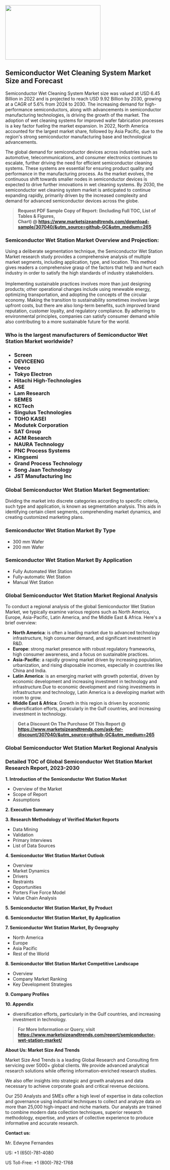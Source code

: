 <p><img class="alignnone size-medium wp-image-20088" src="https://ffe5etoiles.com/wp-content/uploads/2024/12/MST1-300x171.png" alt="" width="300" height="171" /></p><h2>Semiconductor Wet Cleaning System Market Size and Forecast</h2><p>Semiconductor Wet Cleaning System Market size was valued at USD 6.45 Billion in 2022 and is projected to reach USD 9.92 Billion by 2030, growing at a CAGR of 5.6% from 2024 to 2030. The increasing demand for high-performance semiconductors, along with advancements in semiconductor manufacturing technologies, is driving the growth of the market. The adoption of wet cleaning systems for improved wafer fabrication processes is a key factor fueling the market expansion. In 2022, North America accounted for the largest market share, followed by Asia Pacific, due to the region's strong semiconductor manufacturing base and technological advancements.<p>The global demand for semiconductor devices across industries such as automotive, telecommunications, and consumer electronics continues to escalate, further driving the need for efficient semiconductor cleaning systems. These systems are essential for ensuring product quality and performance in the manufacturing process. As the market evolves, the continuous shift towards smaller nodes in semiconductor devices is expected to drive further innovations in wet cleaning systems. By 2030, the semiconductor wet cleaning system market is anticipated to continue expanding rapidly, primarily driven by the increased complexity and demand for advanced semiconductor devices across the globe.</p></p><blockquote id="" class=""><strong>Request PDF Sample Copy of Report: (Including Full TOC, List of Tables &amp; Figures, Chart)&nbsp;@&nbsp;<strong><a href="https://www.marketsizeandtrends.com/download-sample/307040/&utm_source=github-GC&utm_medium=265" target="_blank">https://www.marketsizeandtrends.com/download-sample/307040/&utm_source=github-GC&utm_medium=265</a></strong></strong></blockquote><h3 id="" class="">Semiconductor Wet Station Market&nbsp;Overview and Projection:</h3><p id="" class="">Using a deliberate segmentation technique, the Semiconductor Wet Station Market research study provides a comprehensive analysis of multiple market segments, including application, type, and location. This method gives readers a comprehensive grasp of the factors that help and hurt each industry in order to satisfy the high standards of industry stakeholders. <br /> <br />Implementing sustainable practices involves more than just designing products; other operational changes include using renewable energy, optimizing transportation, and adopting the concepts of the circular economy. Making the transition to sustainability sometimes involves large upfront costs, but there are also long-term benefits, such improved brand reputation, customer loyalty, and regulatory compliance. By adhering to environmental principles, companies can satisfy consumer demand while also contributing to a more sustainable future for the world.</p><h3 id="" class="">Who is the largest manufacturers of&nbsp;Semiconductor Wet Station Market worldwide?</h3><h3 class=""><p><ul><li>Screen </li><li> DEVICEENG </li><li> Veeco </li><li> Tokyo Electron </li><li> Hitachi High-Technologies </li><li> ASE </li><li> Lam Research </li><li> SEMES </li><li> KCTech </li><li> Singulus Technologies </li><li> TOHO KASEI </li><li> Modutek Corporation </li><li> SAT Group </li><li> ACM Research </li><li> NAURA Technology </li><li> PNC Process Systems </li><li> Kingsemi </li><li> Grand Process Technology </li><li> Song Jaan Technology </li><li> JST Manufacturing Inc</li></ul></p></h3><h3 id="" class="">Global&nbsp;Semiconductor Wet Station Market Segmentation:</h3><p id="" class="">Dividing the market into discrete categories according to specific criteria, such type and application, is known as segmentation analysis. This aids in identifying certain client segments, comprehending market dynamics, and creating customized marketing plans.</p><h3 id="" class="">Semiconductor Wet Station Market&nbsp;By Type</h3><p><p><ul><li>300 mm Wafer</li><li> 200 mm Wafer</p></li></ul></p></p><h3 id="" class="">Semiconductor Wet Station Market&nbsp;By Application</h3><p class=""><p><ul><li>Fully Automated Wet Station</li><li> Fully-automatic Wet Station</li><li> Manual Wet Station</li></ul></p></p><h3 id="" class="">Global Semiconductor Wet Station Market Regional Analysis</h3><p id="" class="">To conduct a regional analysis of the global Semiconductor Wet Station Market, we typically examine various regions such as North America, Europe, Asia-Pacific, Latin America, and the Middle East &amp; Africa. Here's a brief overview:</p><ul><li><strong>North America</strong>: is often a leading market due to advanced technology infrastructure, high consumer demand, and significant investment in R&amp;D.</li><li><strong>Europe</strong>: strong market presence with robust regulatory frameworks, high consumer awareness, and a focus on sustainable practices.</li><li><strong>Asia-Pacific</strong>: a rapidly growing market driven by increasing population, urbanization, and rising disposable incomes, especially in countries like China and India.</li><li><strong>Latin America</strong>: is an emerging market with growth potential, driven by economic development and increasing investment in technology and infrastructure.Due to economic development and rising investments in infrastructure and technology, Latin America is a developing market with room to grow.</li><li><strong>Middle East &amp; Africa</strong>: Growth in this region is driven by economic diversification efforts, particularly in the Gulf countries, and increasing investment in technology.</li></ul><blockquote id="" class=""><strong>Get a Discount On The Purchase Of This Report @ <strong><a href="https://www.marketsizeandtrends.com/ask-for-discount/307040/&utm_source=github-GC&utm_medium=265" target="_blank">https://www.marketsizeandtrends.com/ask-for-discount/307040/&utm_source=github-GC&utm_medium=265</a></strong></strong></blockquote><h3 id="" class="">Global Semiconductor Wet Station Market Regional Analysis</h3><h3 id="" class="">Detailed TOC of Global Semiconductor Wet Station Market Research Report, 2023-2030</h3><p id="" class=""><strong>1. Introduction of the Semiconductor Wet Station Market</strong></p><ul><li>Overview of the Market</li><li>Scope of Report</li><li>Assumptions</li></ul><p id="" class=""><strong>2. Executive Summary</strong></p><p id="" class=""><strong>3. Research Methodology of Verified Market Reports</strong></p><ul><li>Data Mining</li><li>Validation</li><li>Primary Interviews</li><li>List of Data Sources</li></ul><p id="" class=""><strong>4. Semiconductor Wet Station Market Outlook</strong></p><ul><li>Overview</li><li>Market Dynamics</li><li>Drivers</li><li>Restraints</li><li>Opportunities</li><li>Porters Five Force Model</li><li>Value Chain Analysis</li></ul><p id="" class=""><strong>5. Semiconductor Wet Station Market, By Product</strong></p><p id="" class=""><strong>6. Semiconductor Wet Station Market, By Application</strong></p><p id="" class=""><strong>7. Semiconductor Wet Station Market, By Geography</strong></p><ul><li>North America</li><li>Europe</li><li>Asia Pacific</li><li>Rest of the World</li></ul><p id="" class=""><strong>8. Semiconductor Wet Station Market Competitive Landscape</strong></p><ul><li>Overview</li><li>Company Market Ranking</li><li>Key Development Strategies</li></ul><p id="" class=""><strong>9. Company Profiles</strong></p><p id="" class=""><strong>10. Appendix</strong></p><ul><li>diversification efforts, particularly in the Gulf countries, and increasing investment in technology.</li></ul><blockquote id="" class=""><strong>For More Information or Query, visit <strong><strong><a href="https://www.marketsizeandtrends.com/report/semiconductor-wet-station-market/" target="_blank">https://www.marketsizeandtrends.com/report/semiconductor-wet-station-market/</a></strong></strong></strong></blockquote><p id="" class=""><strong>About Us: Market Size And Trends</strong></p><p id="" class="">Market Size And Trends is a leading Global Research and Consulting firm servicing over 5000+ global clients. We provide advanced analytical research solutions while offering information-enriched research studies.</p><p id="" class="">We also offer insights into strategic and growth analyses and data necessary to achieve corporate goals and critical revenue decisions.</p><p id="" class="">Our 250 Analysts and SMEs offer a high level of expertise in data collection and governance using industrial techniques to collect and analyze data on more than 25,000 high-impact and niche markets. Our analysts are trained to combine modern data collection techniques, superior research methodology, expertise, and years of collective experience to produce informative and accurate research.</p><p id="" class=""><strong>Contact us:</strong></p><p id="" class="">Mr. Edwyne Fernandes</p><p id="" class="">US: +1 (650)-781-4080</p><p id="" class="">US Toll-Free: +1 (800)-782-1768</p>
